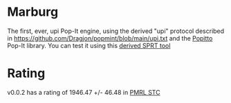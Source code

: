 # Marburg
The first, ever, upi Pop-It engine, using the derived "upi" protocol described in https://github.com/Dragjon/popmint/blob/main/upi.txt and the [Popitto](https://pypi.org/project/Popitto/) Pop-It library. You can test it using this [derived SPRT tool](https://github.com/Dragjon/popmint)
# Rating
v0.0.2 has a rating of 1946.47 +/- 46.48	 in [PMRL STC](https://github.com/Dragjon/popmint/blob/main/PMRL_STC.md)
